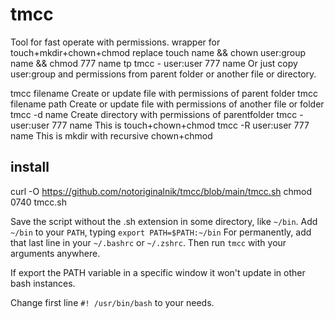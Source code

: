 # tmcc

Tool for fast operate with permissions.
 wrapper for touch+mkdir+chown+chmod
 replace
   touch name && chown user:group name && chmod 777 name
 tp
   tmcc - user:user 777 name
 Or just copy user:group and permissions from parent folder or another file or directory.

tmcc filename                   Create or update file with permissions of parent folder
tmcc filename path              Create or update file with permissions of another file or folder
tmcc -d name                    Create directory with permissions of parentfolder
tmcc - user:user 777 name       This is touch+chown+chmod
tmcc -R user:user 777 name      This is mkdir with recursive chown+chmod

## install

curl -O https://github.com/notoriginalnik/tmcc/blob/main/tmcc.sh
chmod 0740 tmcc.sh


Save the script without the .sh extension in some directory, like `~/bin`.
Add `~/bin` to your `PATH`, typing `export PATH=$PATH:~/bin`
For permanently, add that last line in your `~/.bashrc` or `~/.zshrc`.
Then run `tmcc` with your arguments anywhere.

If export the PATH variable in a specific window it won't update in other bash instances.

Change first line `#! /usr/bin/bash` to your needs.